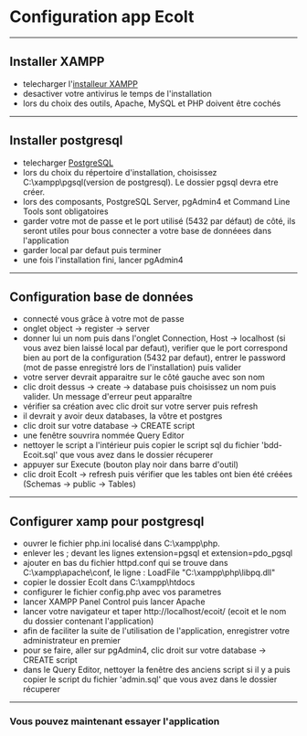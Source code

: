 # Configuration app EcoIt

***

## Installer XAMPP

* telecharger l'[installeur XAMPP](https://www.apachefriends.org/fr/index.html)
* desactiver votre antivirus le temps de l'installation
* lors du choix des outils, Apache, MySQL et PHP doivent être cochés

***

## Installer postgresql

* telecharger [PostgreSQL](https://www.enterprisedb.com/downloads/postgres-postgresql-downloads)
* lors du choix du répertoire d'installation, choisissez C:\xampp\pgsql\(version de postgresql). Le dossier pgsql devra etre créer.
* lors des composants, PostgreSQL Server, pgAdmin4 et Command Line Tools sont obligatoires
* garder votre mot de passe et le port utilisé (5432 par défaut) de côté, ils seront utiles pour bous connecter a votre base de donnéees dans l'application
* garder local par defaut puis terminer
* une fois l'installation fini, lancer pgAdmin4

***

## Configuration base de données

* connecté vous grâce à votre mot de passe
* onglet object -> register -> server
* donner lui un nom puis dans l'onglet Connection, Host -> localhost (si vous avez bien laissé local par defaut), verifier que le port correspond bien au port de la configuration (5432 par defaut), entrer le password (mot de passe enregistré lors de l'installation) puis valider
* votre server devrait apparaitre sur le côté gauche avec son nom
* clic droit dessus ->  create -> database puis choisissez un nom puis valider. Un message d'erreur peut apparaître
* vérifier sa création avec clic droit sur votre server puis refresh
* il devrait y avoir deux databases, la vôtre et postgres
* clic droit sur votre database -> CREATE script
* une fenêtre souvrira nommée Query Editor
* nettoyer le script a l'intérieur puis copier le script sql du fichier 'bdd-Ecoit.sql' que vous avez dans le dossier récuperer
* appuyer sur Execute (bouton play noir dans barre d'outil)
* clic droit EcoIt -> refresh puis vérifier que les tables ont bien été créées (Schemas -> public -> Tables)

***

## Configurer xamp pour postgresql

* ouvrer le fichier php.ini  localisé dans C:\xampp\php.
* enlever les ; devant les lignes extension=pgsql et extension=pdo_pgsql
* ajouter en bas du fichier httpd.conf qui se trouve dans C:\xampp\apache\conf, le ligne : LoadFile "C:\xampp\php\libpq.dll"
* copier le dossier EcoIt dans C:\xampp\htdocs
* configurer le fichier config.php avec vos parametres
* lancer XAMPP Panel Control puis lancer Apache
* lancer votre navigateur et taper http://localhost/ecoit/ (ecoit et le nom du dossier contenant l'application)
* afin de faciliter la suite de l'utilisation de l'application, enregistrer votre administrateur en premier
* pour se faire, aller sur pgAdmin4, clic droit sur votre database -> CREATE script
* dans le Query Editor, nettoyer la fenêtre des anciens script si il y a puis copier le script du fichier 'admin.sql' que vous avez dans le dossier récuperer

***

### Vous pouvez maintenant essayer l'application
